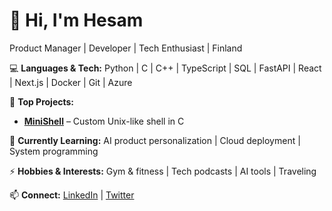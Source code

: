 # 👋 Hi, I'm Hesam

Product Manager | Developer | Tech Enthusiast | Finland  

💻 **Languages & Tech:** Python | C | C++ | TypeScript | SQL | FastAPI | React | Next.js | Docker | Git | Azure

🚀 **Top Projects:**  
- **[MiniShell](https://github.com/HesamVahib/minishell-Hive)** – Custom Unix-like shell in C  

🌱 **Currently Learning:** AI product personalization | Cloud deployment | System programming  

⚡ **Hobbies & Interests:** Gym & fitness | Tech podcasts | AI tools | Traveling  

📫 **Connect:** [LinkedIn](https://www.linkedin.com/in/yourprofile) | [Twitter](https://twitter.com/yourprofile)
